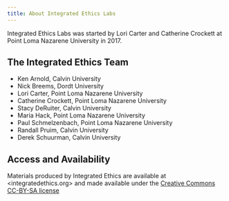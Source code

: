 ```yaml
---
title: About Integrated Ethics Labs
---
```


Integrated Ethics Labs was started by Lori Carter and Catherine Crockett at
Point Loma Nazarene University in 2017.

## The Integrated Ethics Team

* Ken Arnold, Calvin University
* Nick Breems, Dordt University
* Lori Carter, Point Loma Nazarene University
* Catherine Crockett, Point Loma Nazarene University
* Stacy DeRuiter, Calvin University
* Maria Hack, Point Loma Nazarene University
* Paul Schmelzenbach, Point Loma Nazarene University
* Randall Pruim, Calvin University
* Derek Schuurman, Calvin University

## Access and Availability

Materials produced by Integrated Ethics are available at <integratedethics.org> and made available
under the [Creative Commons CC-BY-SA license](../LICENCE)